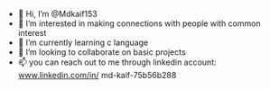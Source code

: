 - 👋 Hi, I’m @Mdkaif153
- 👀 I’m interested in making connections with people with common interest
- 🌱 I’m currently learning c language
- 💞️ I’m looking to collaborate on basic projects
- 📫 you can reach out to me through linkedin account: www.linkedin.com/in/
md-kaif-75b56b288



<!---
Mdkaif153/Mdkaif153 is a ✨ special ✨ repository because its `README.md` (this file) appears on your GitHub profile.
You can click the Preview link to take a look at your changes.
--->

